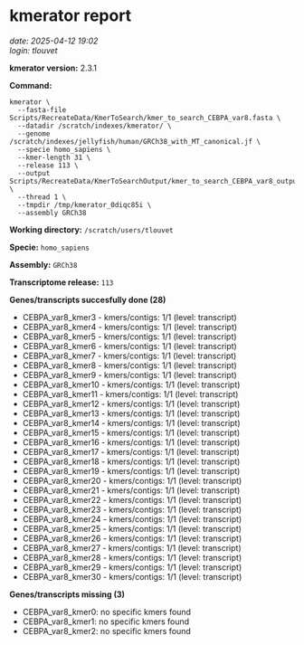 # kmerator report
*date: 2025-04-12 19:02*  
*login: tlouvet*

**kmerator version:** 2.3.1

**Command:**

```
kmerator \
  --fasta-file Scripts/RecreateData/KmerToSearch/kmer_to_search_CEBPA_var8.fasta \
  --datadir /scratch/indexes/kmerator/ \
  --genome /scratch/indexes/jellyfish/human/GRCh38_with_MT_canonical.jf \
  --specie homo_sapiens \
  --kmer-length 31 \
  --release 113 \
  --output Scripts/RecreateData/KmerToSearchOutput/kmer_to_search_CEBPA_var8_output \
  --thread 1 \
  --tmpdir /tmp/kmerator_0diqc85i \
  --assembly GRCh38
```

**Working directory:** `/scratch/users/tlouvet`

**Specie:** `homo_sapiens`

**Assembly:** `GRCh38`

**Transcriptome release:** `113`

**Genes/transcripts succesfully done (28)**

- CEBPA_var8_kmer3 - kmers/contigs: 1/1 (level: transcript)
- CEBPA_var8_kmer4 - kmers/contigs: 1/1 (level: transcript)
- CEBPA_var8_kmer5 - kmers/contigs: 1/1 (level: transcript)
- CEBPA_var8_kmer6 - kmers/contigs: 1/1 (level: transcript)
- CEBPA_var8_kmer7 - kmers/contigs: 1/1 (level: transcript)
- CEBPA_var8_kmer8 - kmers/contigs: 1/1 (level: transcript)
- CEBPA_var8_kmer9 - kmers/contigs: 1/1 (level: transcript)
- CEBPA_var8_kmer10 - kmers/contigs: 1/1 (level: transcript)
- CEBPA_var8_kmer11 - kmers/contigs: 1/1 (level: transcript)
- CEBPA_var8_kmer12 - kmers/contigs: 1/1 (level: transcript)
- CEBPA_var8_kmer13 - kmers/contigs: 1/1 (level: transcript)
- CEBPA_var8_kmer14 - kmers/contigs: 1/1 (level: transcript)
- CEBPA_var8_kmer15 - kmers/contigs: 1/1 (level: transcript)
- CEBPA_var8_kmer16 - kmers/contigs: 1/1 (level: transcript)
- CEBPA_var8_kmer17 - kmers/contigs: 1/1 (level: transcript)
- CEBPA_var8_kmer18 - kmers/contigs: 1/1 (level: transcript)
- CEBPA_var8_kmer19 - kmers/contigs: 1/1 (level: transcript)
- CEBPA_var8_kmer20 - kmers/contigs: 1/1 (level: transcript)
- CEBPA_var8_kmer21 - kmers/contigs: 1/1 (level: transcript)
- CEBPA_var8_kmer22 - kmers/contigs: 1/1 (level: transcript)
- CEBPA_var8_kmer23 - kmers/contigs: 1/1 (level: transcript)
- CEBPA_var8_kmer24 - kmers/contigs: 1/1 (level: transcript)
- CEBPA_var8_kmer25 - kmers/contigs: 1/1 (level: transcript)
- CEBPA_var8_kmer26 - kmers/contigs: 1/1 (level: transcript)
- CEBPA_var8_kmer27 - kmers/contigs: 1/1 (level: transcript)
- CEBPA_var8_kmer28 - kmers/contigs: 1/1 (level: transcript)
- CEBPA_var8_kmer29 - kmers/contigs: 1/1 (level: transcript)
- CEBPA_var8_kmer30 - kmers/contigs: 1/1 (level: transcript)


**Genes/transcripts missing (3)**

- CEBPA_var8_kmer0: no specific kmers found
- CEBPA_var8_kmer1: no specific kmers found
- CEBPA_var8_kmer2: no specific kmers found
